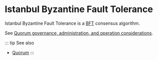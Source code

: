 # Istanbul Byzantine Fault Tolerance

Istanbul Byzantine Fault Tolerance is a [BFT](/glossary#bft) consensus algorithm.

See [Quorum governance, administration, and operation considerations](/key-concepts/quorum-considerations).

::: tip See also
* [Quorum](/blockchain-essentials/protocols/quorum)
:::